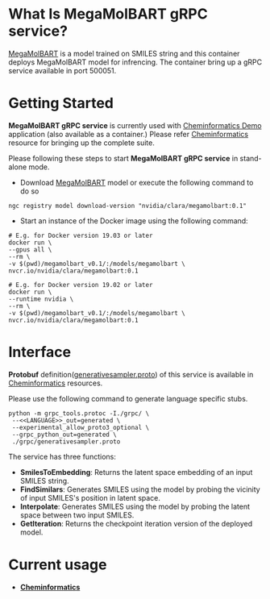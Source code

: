 # What Is MegaMolBART gRPC service?
[MegaMolBART](https://ngc.nvidia.com/models/nvidia/clara:megamolbart) is a model trained on SMILES string and this container deploys MegaMolBART model for infrencing. The container bring up a gRPC service available in port 500051.

# Getting Started
**MegaMolBART gRPC service** is currently used with [Cheminformatics Demo](https://ngc.nvidia.com/containers/nvidia/clara:cheminformatics_demo) application (also available as a container.) Please refer [Cheminformatics](https://ngc.nvidia.com/resources/nvidia/clara:cheminformatics) resource for bringing up the complete suite.

Please following these steps to start **MegaMolBART gRPC service** in stand-alone mode.

- Download [MegaMolBART](https://ngc.nvidia.com/models/nvidia/clara:megamolbart) model or execute the following command to do so

 ```
 ngc registry model download-version "nvidia/clara/megamolbart:0.1"
 ```

- Start an instance of the Docker image using the following command:

 ```
 # E.g. for Docker version 19.03 or later
 docker run \
 --gpus all \
 --rm \
 -v $(pwd)/megamolbart_v0.1/:/models/megamolbart \
 nvcr.io/nvidia/clara/megamolbart:0.1

 # E.g. for Docker version 19.02 or later
 docker run \
 --runtime nvidia \
 --rm \
 -v $(pwd)/megamolbart_v0.1/:/models/megamolbart \
 nvcr.io/nvidia/clara/megamolbart:0.1
 ```

# Interface
**Protobuf** definition([generativesampler.proto](https://ngc.nvidia.com/resources/nvidia/clara:cheminformatics/files?version=0.1#)) of this service is available in [Cheminformatics](https://ngc.nvidia.com/resources/nvidia/clara:cheminformatics) resources.

Please use the following command to generate language specific stubs.


```
python -m grpc_tools.protoc -I./grpc/ \
 --<<LANGUAGE>>_out=generated \
 --experimental_allow_proto3_optional \
 --grpc_python_out=generated \
 ./grpc/generativesampler.proto
```


The service has three functions:
- **SmilesToEmbedding**: Returns the latent space embedding of an input SMILES string.
- **FindSimilars**: Generates SMILES using the model by probing the vicinity of input SMILES's position in latent space.
- **Interpolate**: Generates SMILES using the model by probing the latent space between two input SMILES.
- **GetIteration**: Returns the checkpoint iteration version of the deployed model.


# Current usage
- [**Cheminformatics**](https://ngc.nvidia.com/resources/nvidia/clara:cheminformatics)